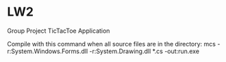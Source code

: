 # LW2
Group Project TicTacToe Application

Compile with this command when all source files are in the directory:
mcs -r:System.Windows.Forms.dll -r:System.Drawing.dll *.cs -out:run.exe
